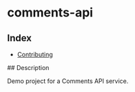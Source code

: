 # comments-api

## Index

- [Contributing](./docs/CONTRIBUTING.md)

## Description

Demo project for a Comments API service.

